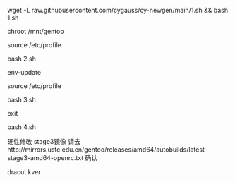 wget -L raw.githubusercontent.com/cygauss/cy-newgen/main/1.sh && bash 1.sh

chroot /mnt/gentoo

source /etc/profile

bash 2.sh

env-update

source /etc/profile

bash 3.sh

exit

bash 4.sh

硬性修改 stage3镜像 请去http://mirrors.ustc.edu.cn/gentoo/releases/amd64/autobuilds/latest-stage3-amd64-openrc.txt 确认

dracut kver
